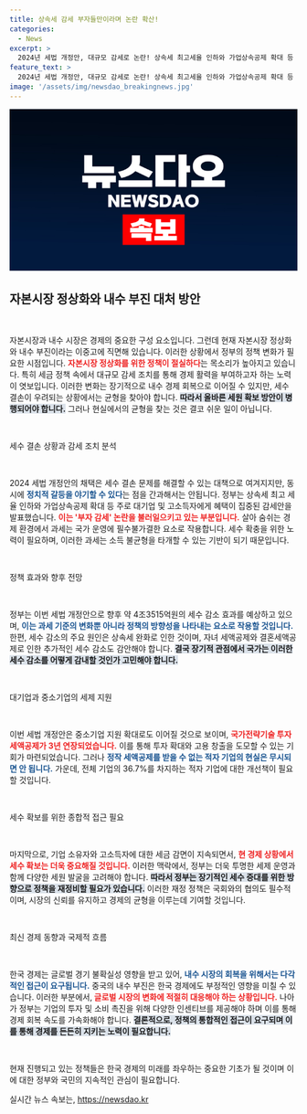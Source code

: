 ```yaml
---
title: 상속세 감세 부자들만이라며 논란 확산!
categories:
  - News
excerpt: >
  2024년 세법 개정안, 대규모 감세로 논란! 상속세 최고세율 인하와 가업상속공제 확대 등 부자 감세 비판 속, 국가 전략 기술과 중소기업 지원도 강조. 국회 통과의 관건은? 클릭해 확인하세요!
feature_text: >
  2024년 세법 개정안, 대규모 감세로 논란! 상속세 최고세율 인하와 가업상속공제 확대 등 부자 감세 비판 속, 국가 전략 기술과 중소기업 지원도 강조. 국회 통과의 관건은? 클릭해 확인하세요!
image: '/assets/img/newsdao_breakingnews.jpg'
---
```


<p><img src="/assets/img/newsdao_breakingnews.jpg" alt="ranknews 속보" /></p>

<h2 data-ke-size="size26">자본시장 정상화와 내수 부진 대처 방안</h2>

<p data-ke-size="size16">&nbsp;</p>

<p>자본시장과 내수 시장은 경제의 중요한 구성 요소입니다. 그런데 현재 자본시장 정상화와 내수 부진이라는 이중고에 직면해 있습니다. 이러한 상황에서 정부의 정책 변화가 필요한 시점입니다. <b><span style="color: #ee2323;">자본시장 정상화를 위한 정책이 절실하다</span></b>는 목소리가 높아지고 있습니다. 특히 세금 정책 속에서 대규모 감세 조치를 통해 경제 활력을 부여하고자 하는 노력이 엿보입니다. 이러한 변화는 장기적으로 내수 경제 회복으로 이어질 수 있지만, 세수 결손이 우려되는 상황에서는 균형을 찾아야 합니다. <b><span style="background-color: #21538527;">따라서 올바른 세원 확보 방안이 병행되어야 합니다.</span></b> 그러나 현실에서의 균형을 찾는 것은 결코 쉬운 일이 아닙니다. </p>

<p data-ke-size="size16">&nbsp;</p>

<p>세수 결손 상황과 감세 조치 분석</p>

<p data-ke-size="size16">&nbsp;</p>

<p>2024 세법 개정안의 채택은 세수 결손 문제를 해결할 수 있는 대책으로 여겨지지만, 동시에 <b><span style="color: #1a5490;">정치적 갈등을 야기할 수 있다</span></b>는 점을 간과해서는 안됩니다. 정부는 상속세 최고 세율 인하와 가업상속공제 확대 등 주로 대기업 및 고소득자에게 혜택이 집중된 감세안을 발표했습니다. <b><span style="color: #ee2323;">이는 '부자 감세' 논란을 불러일으키고 있는 부분입니다.</span></b> 살아 숨쉬는 경제 환경에서 과세는 국가 운영에 필수불가결한 요소로 작용합니다. 세수 확충을 위한 노력이 필요하며, 이러한 과세는 소득 불균형을 타개할 수 있는 기반이 되기 때문입니다.</p>

<p data-ke-size="size16">&nbsp;</p>

<p>정책 효과와 향후 전망</p>

<p data-ke-size="size16">&nbsp;</p>

<p>정부는 이번 세법 개정안으로 향후 약 4조3515억원의 세수 감소 효과를 예상하고 있으며, <b><span style="color: #1a5490;">이는 과세 기준의 변화뿐 아니라 정책의 방향성을 나타내는 요소로 작용할 것입니다.</span></b> 한편, 세수 감소의 주요 원인은 상속세 완화로 인한 것이며, 자녀 세액공제와 결혼세액공제로 인한 추가적인 세수 감소도 감안해야 합니다. <b><span style="background-color: #21538527;">결국 장기적 관점에서 국가는 이러한 세수 감소를 어떻게 감내할 것인가 고민해야 합니다.</span></b> </p>

<p data-ke-size="size16">&nbsp;</p>

<p>대기업과 중소기업의 세제 지원</p>

<p data-ke-size="size16">&nbsp;</p>

<p>이번 세법 개정안은 중소기업 지원 확대로도 이어질 것으로 보이며, <b><span style="color: #ee2323;">국가전략기술 투자세액공제가 3년 연장되었습니다.</span></b> 이를 통해 투자 확대와 고용 창출을 도모할 수 있는 기회가 마련되었습니다. 그러나 <b><span style="color: #1a5490;">정작 세액공제를 받을 수 없는 적자 기업의 현실은 무시되면 안 됩니다.</span></b> 가운데, 전체 기업의 36.7%를 차지하는 적자 기업에 대한 개선책이 필요할 것입니다.</p>

<p data-ke-size="size16">&nbsp;</p>

<p>세수 확보를 위한 종합적 접근 필요</p>

<p data-ke-size="size16">&nbsp;</p>

<p>마지막으로, 기업 소유자와 고소득자에 대한 세금 감면이 지속되면서, <b><span style="color: #ee2323;">현 경제 상황에서 세수 확보는 더욱 중요해질 것입니다.</span></b> 이러한 맥락에서, 정부는 더욱 투명한 세제 운영과 함께 다양한 세원 발굴을 고려해야 합니다. <b><span style="background-color: #21538527;">따라서 정부는 장기적인 세수 증대를 위한 방향으로 정책을 재정비할 필요가 있습니다.</span></b> 이러한 재정 정책은 국회와의 협의도 필수적이며, 시장의 신뢰를 유지하고 경제의 균형을 이루는데 기여할 것입니다.</p>

<p data-ke-size="size16">&nbsp;</p>

<p>최신 경제 동향과 국제적 흐름</p>

<p data-ke-size="size16">&nbsp;</p>

<p>한국 경제는 글로벌 경기 불확실성 영향을 받고 있어, <b><span style="color: #1a5490;">내수 시장의 회복을 위해서는 다각적인 접근이 요구됩니다.</span></b> 중국의 내수 부진은 한국 경제에도 부정적인 영향을 미칠 수 있습니다. 이러한 부분에서,<b><span style="color: #ee2323;"> 글로벌 시장의 변화에 적절히 대응해야 하는 상황입니다.</span></b> 나아가 정부는 기업의 투자 및 소비 촉진을 위해 다양한 인센티브를 제공해야 하며 이를 통해 경제 회복 속도를 가속화해야 합니다. <b><span style="background-color: #21538527;">결론적으로, 정책의 통합적인 접근이 요구되며 이를 통해 경제를 든든히 지키는 노력이 필요합니다.</span></b> </p>

<p data-ke-size="size16">&nbsp;</p>

<p>현재 진행되고 있는 정책들은 한국 경제의 미래를 좌우하는 중요한 기초가 될 것이며 이에 대한 정부와 국민의 지속적인 관심이 필요합니다. </p>
실시간 뉴스 속보는, <a href="https://newsdao.kr" rel="dofollow">https://newsdao.kr</a>


